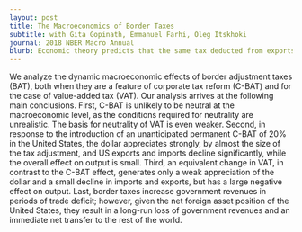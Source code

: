 ```yaml
---
layout: post
title: The Macroeconomics of Border Taxes
subtitle: with Gita Gopinath, Emmanuel Farhi, Oleg Itskhoki
journal: 2018 NBER Macro Annual
blurb: ​Economic theory predicts that the same tax deducted from exports and levied on imports makes no real economic impact. We argue that the conditions for this to happen are unlikely to hold in practice. We simulate the impact of a border-adjusted corporate tax and a VAT introduction in the US.
---
```


We analyze the dynamic macroeconomic effects of border adjustment taxes (BAT), both when they are a feature of corporate tax reform (C-BAT) and for the case of value-added tax (VAT). Our analysis arrives at the following main conclusions. First, C-BAT is unlikely to be neutral at the macroeconomic level, as the conditions required for neutrality are unrealistic. The basis for neutrality of VAT is even weaker. Second, in response to the introduction of an unanticipated permanent C-BAT of 20% in the United States, the dollar appreciates strongly, by almost the size of the tax adjustment, and US exports and imports decline significantly, while the overall effect on output is small. Third, an equivalent change in VAT, in contrast to the C-BAT effect, generates only a weak appreciation of the dollar and a small decline in imports and exports, but has a large negative effect on output. Last, border taxes increase government revenues in periods of trade deficit; however, given the net foreign asset position of the United States, they result in a long-run loss of government revenues and an immediate net transfer to the rest of the world.